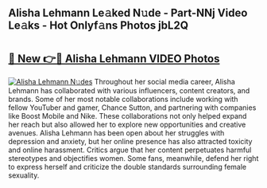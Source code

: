## Alisha Lehmann Le𝚊ked N𝚞de - Part-NNj Video Le𝚊ks - Hot Onlyf𝚊ns Photos jbL2Q

# <h2><a href="http://ac22340.deff.icu/?id=Alisha+Lehmann">🔗 New 👉🔴 Alisha Lehmann VIDEO Photos</a></h2>

[![Alisha Lehmann N𝚞des](https://i.imgur.com/rIISA9y.gif)](http://ac22340.deff.icu/?id=Alisha+Lehmann)
Throughout her social media career, Alisha Lehmann has collaborated with various influencers, content creators, and brands. Some of her most notable collaborations include working with fellow YouTuber and gamer, Chance Sutton, and partnering with companies like Boost Mobile and Nike. These collaborations not only helped expand her reach but also allowed her to explore new opportunities and creative avenues. Alisha Lehmann has been open about her struggles with depression and anxiety, but her online presence has also attracted toxicity and online harassment. Critics argue that her content perpetuates harmful stereotypes and objectifies women. Some fans, meanwhile, defend her right to express herself and criticize the double standards surrounding female sexuality.
